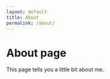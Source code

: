 ```yaml
---
layout: default
title: About
permalink: /about/
---
```

# About page

This page tells you a little bit about me.

